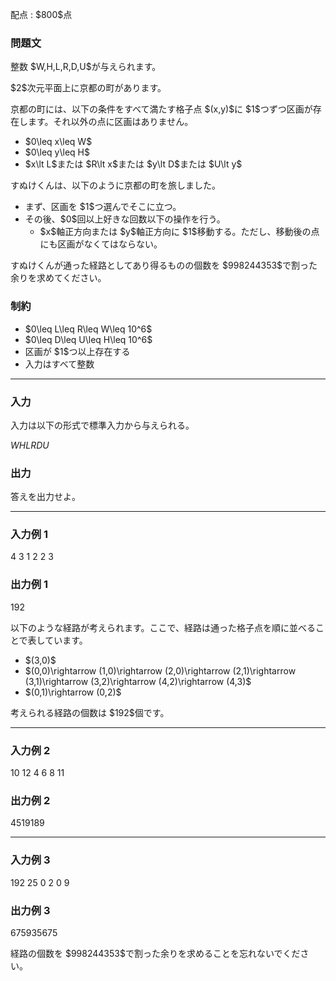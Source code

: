 
<div>

<span>

<span>

<p>
配点 : $800$点
</p>

<div>

<section>

### **問題文**

<p>
整数 $W,H,L,R,D,U$が与えられます。
</p>

<p>
$2$次元平面上に京都の町があります。
</p>

<p>
京都の町には、以下の条件をすべて満たす格子点 $(x,y)$に $1$つずつ区画が存在します。それ以外の点に区画はありません。
</p>

<ul>

<li>
$0\leq x\leq W$
</li>

<li>
$0\leq y\leq H$
</li>

<li>
$x\lt L$または $R\lt x$または $y\lt D$または $U\lt y$
</li>

</ul>

<p>
すぬけくんは、以下のように京都の町を旅しました。
</p>

<ul>

<li>
まず、区画を $1$つ選んでそこに立つ。
</li>

<li>
その後、$0$回以上好きな回数以下の操作を行う。
<ul>

<li>
$x$軸正方向または $y$軸正方向に $1$移動する。ただし、移動後の点にも区画がなくてはならない。
</li>

</ul>

</li>

</ul>

<p>
すぬけくんが通った経路としてあり得るものの個数を $998244353$で割った余りを求めてください。
</p>

</section>

</div>

<div>

<section>

### **制約**

<ul>

<li>
$0\leq L\leq R\leq W\leq 10^6$
</li>

<li>
$0\leq D\leq U\leq H\leq 10^6$
</li>

<li>
区画が $1$つ以上存在する
</li>

<li>
入力はすべて整数
</li>

</ul>

</section>

</div>

---

<div>

<div>

<section>

### **入力**

<p>
入力は以下の形式で標準入力から与えられる。
</p>

<div>

$W$$H$$L$$R$$D$$U$
</div>

</section>

</div>

<div>

<section>

### **出力**

<p>
答えを出力せよ。
</p>

</section>

</div>

</div>

---

<div>

<section>

### **入力例 1**

<div>

4 3 1 2 2 3

</div>

</section>

</div>

<div>

<section>

### **出力例 1**

<div>

192

</div>

<p>
以下のような経路が考えられます。ここで、経路は通った格子点を順に並べることで表しています。
</p>

<ul>

<li>
$(3,0)$
</li>

<li>
$(0,0)\rightarrow (1,0)\rightarrow (2,0)\rightarrow (2,1)\rightarrow (3,1)\rightarrow (3,2)\rightarrow (4,2)\rightarrow (4,3)$
</li>

<li>
$(0,1)\rightarrow (0,2)$
</li>

</ul>

<p>
考えられる経路の個数は $192$個です。
</p>

</section>

</div>

---

<div>

<section>

### **入力例 2**

<div>

10 12 4 6 8 11

</div>

</section>

</div>

<div>

<section>

### **出力例 2**

<div>

4519189

</div>

</section>

</div>

---

<div>

<section>

### **入力例 3**

<div>

192 25 0 2 0 9

</div>

</section>

</div>

<div>

<section>

### **出力例 3**

<div>

675935675

</div>

<p>
経路の個数を $998244353$で割った余りを求めることを忘れないでください。
</p>

</section>

</div>

</span>

</span>

</div>
